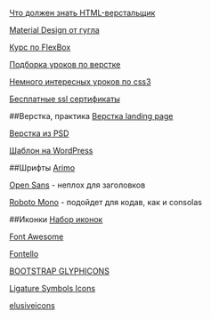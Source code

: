 [Что должен знать HTML-верстальщик](http://krekotun.ru/ui-developer-skills.html)

[Material Design от гугла](https://material.io/)

[Курс по FlexBox](https://www.youtube.com/watch?v=RNjnRA0QSug)

[Подборка уроков по верстке](https://vk.com/wall-101965347_44354)

[Немного интересных уроков по css3](https://vk.com/wall-101965347_42206)

[Бесплатные ssl сертификаты](https://letsencrypt.org)

##Верстка, практика
[Верстка landing page](https://www.youtube.com/watch?v=DLAMqI1a83U)

[Верстка из PSD](https://vk.com/videos-101965347?section=album_774)

[Шаблон на WordPress](https://vk.com/wall-101965347_35679)

##Шрифты
[Arimo](https://fonts.google.com/specimen/Arimo)

[Open Sans](https://fonts.google.com/specimen/Open+Sans?selection.family=Open+Sans) - неплох для заголовков

[Roboto Mono](https://fonts.google.com/specimen/Roboto+Mono) - подойдет для кодав, как и consolas

##Иконки
[Набор иконок](http://cssicon.space/#/)

[Font Awesome](http://fontawesome.io)

[Fontello](http://fontello.com)

[BOOTSTRAP GLYPHICONS](http://glyphicons.bootstrapcheatsheets.com)

[Ligature Symbols Icons](http://kudakurage.com/ligature_symbols/)

[elusiveicons](http://elusiveicons.com/icons/)